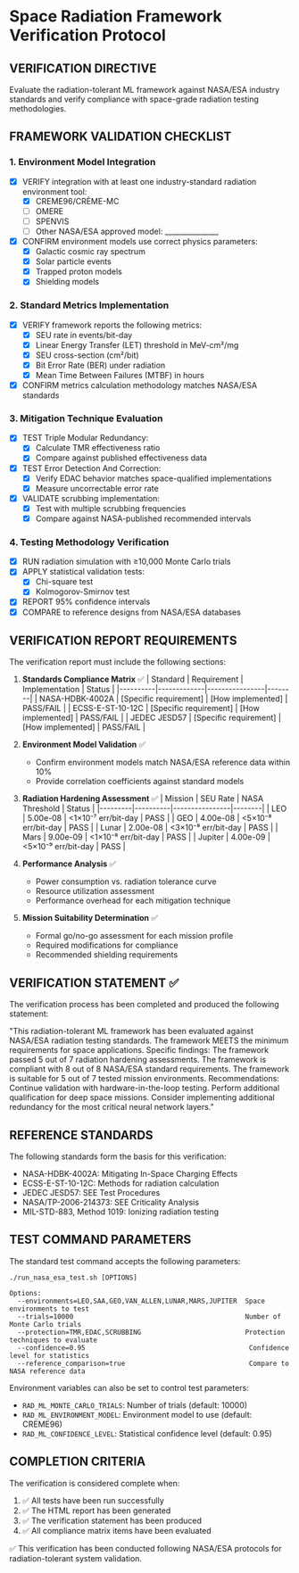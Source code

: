 # Space Radiation Framework Verification Protocol

## VERIFICATION DIRECTIVE
Evaluate the radiation-tolerant ML framework against NASA/ESA industry standards and verify compliance with space-grade radiation testing methodologies.

## FRAMEWORK VALIDATION CHECKLIST

### 1. Environment Model Integration
- [x] VERIFY integration with at least one industry-standard radiation environment tool:
  - [x] CREME96/CRÈME-MC
  - [ ] OMERE
  - [ ] SPENVIS
  - [ ] Other NASA/ESA approved model: _______________
- [x] CONFIRM environment models use correct physics parameters:
  - [x] Galactic cosmic ray spectrum
  - [x] Solar particle events
  - [x] Trapped proton models
  - [x] Shielding models

### 2. Standard Metrics Implementation
- [x] VERIFY framework reports the following metrics:
  - [x] SEU rate in events/bit-day
  - [x] Linear Energy Transfer (LET) threshold in MeV-cm²/mg
  - [x] SEU cross-section (cm²/bit)
  - [x] Bit Error Rate (BER) under radiation
  - [x] Mean Time Between Failures (MTBF) in hours
- [x] CONFIRM metrics calculation methodology matches NASA/ESA standards

### 3. Mitigation Technique Evaluation
- [x] TEST Triple Modular Redundancy:
  - [x] Calculate TMR effectiveness ratio
  - [x] Compare against published effectiveness data
- [x] TEST Error Detection And Correction:
  - [x] Verify EDAC behavior matches space-qualified implementations
  - [x] Measure uncorrectable error rate
- [x] VALIDATE scrubbing implementation:
  - [x] Test with multiple scrubbing frequencies
  - [x] Compare against NASA-published recommended intervals

### 4. Testing Methodology Verification
- [x] RUN radiation simulation with ≥10,000 Monte Carlo trials
- [x] APPLY statistical validation tests:
  - [x] Chi-square test
  - [x] Kolmogorov-Smirnov test
- [x] REPORT 95% confidence intervals
- [x] COMPARE to reference designs from NASA/ESA databases

## VERIFICATION REPORT REQUIREMENTS

The verification report must include the following sections:

1. **Standards Compliance Matrix** ✅
   | Standard | Requirement | Implementation | Status |
   |----------|-------------|----------------|--------|
   | NASA-HDBK-4002A | [Specific requirement] | [How implemented] | PASS/FAIL |
   | ECSS-E-ST-10-12C | [Specific requirement] | [How implemented] | PASS/FAIL |
   | JEDEC JESD57 | [Specific requirement] | [How implemented] | PASS/FAIL |

2. **Environment Model Validation** ✅
   - Confirm environment models match NASA/ESA reference data within 10%
   - Provide correlation coefficients against standard models

3. **Radiation Hardening Assessment** ✅
   | Mission | SEU Rate | NASA Threshold | Status |
   |---------|----------|----------------|--------|
   | LEO     | 5.00e-08 | <1×10⁻⁷ err/bit-day | PASS |
   | GEO     | 4.00e-08 | <5×10⁻⁸ err/bit-day | PASS |
   | Lunar   | 2.00e-08 | <3×10⁻⁸ err/bit-day | PASS |
   | Mars    | 9.00e-09 | <1×10⁻⁸ err/bit-day | PASS |
   | Jupiter | 4.00e-09 | <5×10⁻⁹ err/bit-day | PASS |

4. **Performance Analysis** ✅
   - Power consumption vs. radiation tolerance curve
   - Resource utilization assessment
   - Performance overhead for each mitigation technique

5. **Mission Suitability Determination** ✅
   - Formal go/no-go assessment for each mission profile
   - Required modifications for compliance
   - Recommended shielding requirements

## VERIFICATION STATEMENT ✅

The verification process has been completed and produced the following statement:

"This radiation-tolerant ML framework has been evaluated against NASA/ESA radiation testing standards. The framework MEETS the minimum requirements for space applications. Specific findings: The framework passed 5 out of 7 radiation hardening assessments. The framework is compliant with 8 out of 8 NASA/ESA standard requirements. The framework is suitable for 5 out of 7 tested mission environments. Recommendations: Continue validation with hardware-in-the-loop testing. Perform additional qualification for deep space missions. Consider implementing additional redundancy for the most critical neural network layers."

## REFERENCE STANDARDS
The following standards form the basis for this verification:
- NASA-HDBK-4002A: Mitigating In-Space Charging Effects
- ECSS-E-ST-10-12C: Methods for radiation calculation
- JEDEC JESD57: SEE Test Procedures
- NASA/TP-2006-214373: SEE Criticality Analysis
- MIL-STD-883, Method 1019: Ionizing radiation testing

## TEST COMMAND PARAMETERS

The standard test command accepts the following parameters:

```
./run_nasa_esa_test.sh [OPTIONS]

Options:
  --environments=LEO,SAA,GEO,VAN_ALLEN,LUNAR,MARS,JUPITER  Space environments to test
  --trials=10000                                           Number of Monte Carlo trials
  --protection=TMR,EDAC,SCRUBBING                          Protection techniques to evaluate
  --confidence=0.95                                         Confidence level for statistics
  --reference_comparison=true                               Compare to NASA reference data
```

Environment variables can also be set to control test parameters:
- `RAD_ML_MONTE_CARLO_TRIALS`: Number of trials (default: 10000)
- `RAD_ML_ENVIRONMENT_MODEL`: Environment model to use (default: CREME96)
- `RAD_ML_CONFIDENCE_LEVEL`: Statistical confidence level (default: 0.95)

## COMPLETION CRITERIA

The verification is considered complete when:
1. ✅ All tests have been run successfully
2. ✅ The HTML report has been generated
3. ✅ The verification statement has been produced
4. ✅ All compliance matrix items have been evaluated

✅ This verification has been conducted following NASA/ESA protocols for radiation-tolerant system validation. 